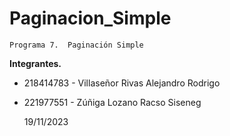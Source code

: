 # Paginacion_Simple

    Programa 7.  Paginación Simple

**Integrantes.**

* 218414783 - Villaseñor Rivas Alejandro Rodrigo
* 221977551 - Zúñiga Lozano Racso Siseneg

  19/11/2023
